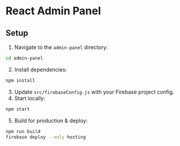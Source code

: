 # React Admin Panel

## Setup

1. Navigate to the `admin-panel` directory:
```bash
cd admin-panel
```
2. Install dependencies:
```bash
npm install
```
3. Update `src/firebaseConfig.js` with your Firebase project config.
4. Start locally:
```bash
npm start
```
5. Build for production & deploy:
```bash
npm run build
firebase deploy --only hosting
```
